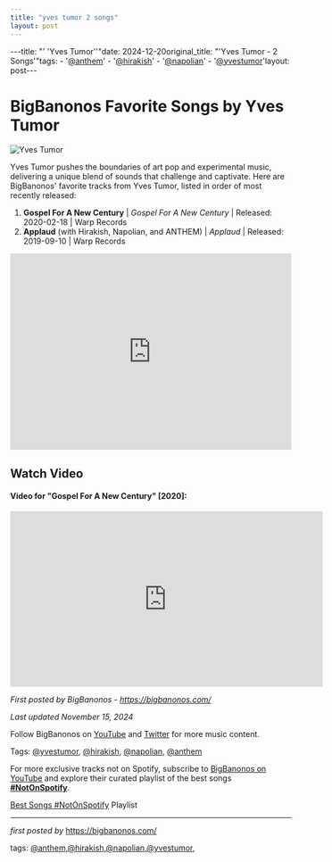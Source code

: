 ```yaml
---
title: "yves tumor 2 songs"
layout: post
---
```

---title: "' 'Yves Tumor''"date: 2024-12-20original_title: "'Yves Tumor - 2 Songs'"tags:  - '[@anthem](/tags/anthem/)'  - '[@hirakish](/tags/hirakish/)'  - '[@napolian](/tags/napolian/)'  - '[@yvestumor](/tags/yvestumor/)'layout: post---<h1>BigBanonos Favorite Songs by Yves Tumor</h1><img src="https://blogger.googleusercontent.com/img/b/R29vZ2xl/AVvXsEgbRDObiRbMBQnRkbf6pKxrSQ3iHnXlX1NLeOHUtYZO_RevhWLIHsiaho0hjCfT1CmjJNtkvIymFfpM1uLwT2Jvir363cHZ4BTANREW3gK0ldUXQhJK1lvOMh0mdouQGLjMqpbVOr0ZlPA/s1100/Yves+Tumor.jpg" alt="Yves Tumor"> <p>Yves Tumor pushes the boundaries of art pop and experimental music, delivering a unique blend of sounds that challenge and captivate. Here are BigBanonos' favorite tracks from Yves Tumor, listed in order of most recently released:</p> <ol> <li><strong>Gospel For A New Century</strong> | <em>Gospel For A New Century</em> | Released: 2020-02-18 | Warp Records</li> <li><strong>Applaud</strong> (with Hirakish, Napolian, and ANTHEM) | <em>Applaud</em> | Released: 2019-09-10 | Warp Records</li></ol> <div> <iframe src="https://open.spotify.com/embed/playlist/0u0Q26zs9FMVuiZ2xePLUQ?utm_source=generator" width="100%" height="352" frameborder="0" allowfullscreen="" allow="autoplay; clipboard-write; encrypted-media; fullscreen; picture-in-picture" loading="lazy"></iframe></div> <h2>Watch Video</h2><h4>Video for "Gospel For A New Century" [2020]:</h4><div> <iframe allow="accelerometer; autoplay; encrypted-media; gyroscope; picture-in-picture" allowfullscreen="" frameborder="0" height="315" src="https://www.youtube.com/embed/videoseries?list=PLtuNtuTatqI0q1hGnG2voLYMrO7e7tVBm" width="560"></iframe></div> <p><em>First posted by BigBanonos - <a href="https://bigbanonos.com/">https://bigbanonos.com/</a></em></p><p><em>Last updated November 15, 2024</em></p><p>Follow BigBanonos on <a href="https://www.youtube.com/[@BigBanonos](/tags/BigBanonos/)">YouTube</a> and <a href="https://x.com/bigbanonos">Twitter</a> for more music content.</p><p>Tags: [@yvestumor](/tags/yvestumor/), [@hirakish](/tags/hirakish/), [@napolian](/tags/napolian/), [@anthem](/tags/anthem/)</p><!--Subscribe and Playlist Links--><div>    <p>For more exclusive tracks not on Spotify, subscribe to <a href="https://www.youtube.com/[@BigBanonos](/tags/BigBanonos/)" target="_blank">BigBanonos on YouTube</a> and explore their curated playlist of the best songs <strong>[#NotOnSpotify](/tags/NotOnSpotify/)</strong>.</p>    <p><a href="https://www.youtube.com/playlist?list=PLtuNtuTatqI0kFahUCbtbfenC_ET5O_tr" target="_blank">Best Songs [#NotOnSpotify](/tags/NotOnSpotify/) Playlist<br /></a></p></div><hr /><p><em>first posted by</em> <a href="https://bigbanonos.com/" rel="noopener" target="_new">https://bigbanonos.com/</a></p><p>tags: [@anthem](/tags/anthem/),[@hirakish](/tags/hirakish/),[@napolian](/tags/napolian/),[@yvestumor](/tags/yvestumor/),</p>